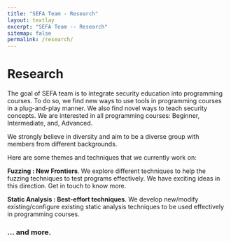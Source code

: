 ```yaml
---
title: "SEFA Team - Research"
layout: textlay
excerpt: "SEFA Team -- Research"
sitemap: false
permalink: /research/
---
```


# Research

The goal of SEFA team is to integrate security education into programming courses. To do so, we find new ways to use tools in programming courses in a plug-and-play manner. We also find novel ways to teach security concepts.
We are interested in all programming courses: Beginner, Intermediate, and, Advanced.

We strongly believe in diversity and aim to be a diverse group with members from different backgrounds.

Here are some themes and techniques that we currently work on:

**Fuzzing : New Frontiers**. We explore different techniques to help the fuzzing techniques to test programs effectively. We have exciting ideas in this direction. Get in touch to know more.

**Static Analysis : Best-effort techniques**. We develop new/modify existing/configure existing static analysis techniques to be used effectively in programming courses. 

### ... and more.

